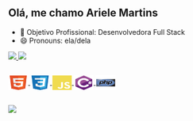 ## Olá, me chamo Ariele Martins

- 🌱 Objetivo Profissional: Desenvolvedora Full Stack
- 😄 Pronouns: ela/dela

<div>
  <a href="https://github.com/ArieleMartins">
  <img height="42%" src="https://github-readme-status.vercel.app/api?username=ArieleMartins&show_icons=true&theme=omni&include_all_commits=true&count_private=true"/>
  <img height="50%" src="https://github-readme-status.vercel.app/api/top-langs/?username=ArieleMartins&layout=compact&langs_counts=16&theme=omni"/>
</div>

##

<div>
<img align="center" alt="ari-html5" height='30' width='40' src="https://raw.githubusercontent.com/devicons/devicon/master/icons/html5/html5-original.svg">
  <img align="center" alt="ari-css3" height='30' width='40' src="https://raw.githubusercontent.com/devicons/devicon/master/icons/css3/css3-original.svg">
  <img align="center" alt="ari-js" height='30' width='40' src="https://raw.githubusercontent.com/devicons/devicon/master/icons/javascript/javascript-plain.svg">
  <img align="center" alt="ari-csharp" height='30' width='40' src="https://raw.githubusercontent.com/devicons/devicon/master/icons/csharp/csharp-original.svg">
  <img align="center" alt="ari-php" height='30' width='40' src="https://raw.githubusercontent.com/devicons/devicon/master/icons/php/php-original.svg">
</div>

##

<div>
<a target="_blank" href="https://www.linkedin.com/in/ariele-martins-b427541bb/" ><img src="https://img.shields.io/badge/LinkedIn-0077B5?style=for-the-badge&logo=linkedin&logoColor=white" target="_blank"/></a>
</div>
